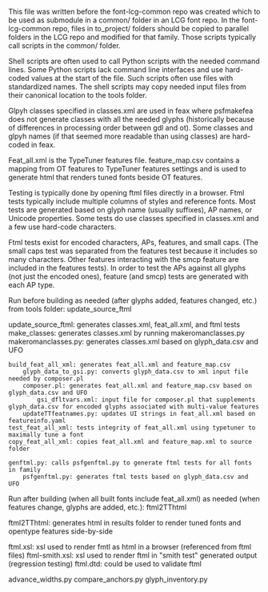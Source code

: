 This file was written before the font-lcg-common repo was created which to be used as submodule in a common/ folder in an LCG font repo. In the font-lcg-common repo, files in to_project/ folders should be copied to parallel folders in the LCG repo and modified for that family. Those scripts typically call scripts in the common/ folder.

Shell scripts are often used to call Python scripts with the needed command lines. Some Python scripts lack command line interfaces and use hard-coded values at the start of the file. Such scripts often use files with standardized names. The shell scripts may copy needed input files from their canonical location to the tools folder.

Glpyh classes specified in classes.xml are used in feax where psfmakefea does not generate classes with all the needed glyphs (historically because of differences in processing order between gdl and ot). Some classes and glpyh names (if that seemed more readable than using classes) are hard-coded in feax.

Feat_all.xml is the TypeTuner features file. feature_map.csv contains a mapping from OT features to TypeTuner features settings and is used to generate html that renders tuned fonts beside OT features.

Testing is typically done by opening ftml files directly in a browser. Ftml tests typically include multiple columns of styles and reference fonts. Most tests are generated based on glyph name (usually suffixes), AP names, or Unicode properties. Some tests do use classes specified in classes.xml and a few use hard-code characters.

Ftml tests exist for encoded characters, APs, features, and small caps. (The small caps test was separated from the features test because it includes so many characters. Other features interacting with the smcp feature are included in the features tests). In order to test the APs against all glyphs (not just the encoded ones), feature (and smcp) tests are generated with each AP type.

Run before building as needed (after glyphs added, features changed, etc.) from tools folder: update_source_ftml

update_source_ftml: generates classes.xml, feat_all.xml, and ftml tests
	make_classes: generates classes.xml by running makeromanclasses.py
		makeromanclasses.py: generates classes.xml based on glyph_data.csv and UFO

	build_feat_all_xml: generates feat_all.xml and feature_map.csv
		glyph_data_to_gsi.py: converts glyph_data.csv to xml input file needed by composer.pl
		composer.pl: generates feat_all.xml and feature_map.csv based on glyph_data.csv and UFO
			gsi_dfltvars.xml: input file for composer.pl that supplements glyph_data.csv for encoded glyphs associated with multi-value features
		updateTTfeatnames.py: updates UI strings in feat_all.xml based on featureinfo.yaml
	test_feat_all_xml: tests integrity of feat_all.xml using typetuner to maximally tune a font
	copy_feat_all_xml: copies feat_all.xml and feature_map.xml to source folder

	genftml.py: calls psfgenftml.py to generate ftml tests for all fonts in family
		psfgenftml.py: generates ftml tests based on glyph_data.csv and UFO

Run after building (when all built fonts include feat_all.xml) as needed (when features change, glyphs are added, etc.): ftml2TThtml

ftml2TThtml: generates html in results folder to render tuned fonts and opentype features side-by-side


ftml.xsl: xsl used to render fmtl as html in a browser (referenced from ftml files)
ftml-smith.xsl: xsl used to render ftml in "smith test" generated output (regression testing)
ftml.dtd: could be used to validate ftml


advance_widths.py
compare_anchors.py
glyph_inventory.py

